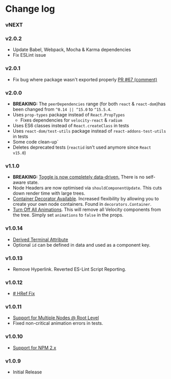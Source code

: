 # Change log

### vNEXT

### v2.0.2
- Update Babel, Webpack, Mocha & Karma dependencies
- Fix ESLint issue

### v2.0.1
- Fix bug where package wasn't exported properly [PR #67 (comment)](https://github.com/alexcurtis/react-treebeard/pull/67#issuecomment-312475622)

### v2.0.0
- **BREAKING:** The `peerDependencies` range (for both `react` & `react-dom`)has been changed from `^0.14 || ^15.0` to `^15.5.4`.
- Uses `prop-types` package instead of `React.PropTypes`
    - Fixes dependencies for `velocity-react` & `radium`
- Uses ES6 classes instead of `React.createClass` in tests
- Uses `react-dom/test-utils` package instead of `react-addons-test-utils` in tests
- Some code clean-up`
- Deletes deprecated tests (`reactid` isn't used anymore since `React v15.0`)

### v1.1.0
- **BREAKING:** [Toggle is now completely data-driven.](https://github.com/alexcurtis/react-treebeard/issues/14) There is no self-aware state.
- Node Headers are now optimised via `shouldComponentUpdate`. This cuts down render time with large trees.
- [Container Decorator Available](https://github.com/alexcurtis/react-treebeard/issues/9). Increased flexibility by allowing you to create your own node containers. Found in `decorators.Container`.
- [Turn Off All Animations](https://github.com/alexcurtis/react-treebeard/issues/15). This will remove all Velocity components from the tree. Simply set `animations` to `false` in the props.

### v1.0.14
- [Derived Terminal Attribute](https://github.com/alexcurtis/react-treebeard/issues/11)
- Optional `id` can be defined in data and used as a component key.

### v1.0.13
- Remove Hyperlink. Reverted ES-Lint Script Reporting.

### v1.0.12
- [# HRef Fix](https://github.com/alexcurtis/react-treebeard/issues/6)

### v1.0.11
- [Support for Multiple Nodes @ Root Level](https://github.com/alexcurtis/react-treebeard/issues/4)
- Fixed non-critical animation errors in tests.

### v1.0.10
- [Support for NPM 2.x](https://github.com/alexcurtis/react-treebeard/issues/1)

### v1.0.9
- Initial Release
